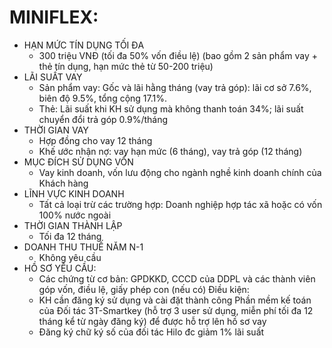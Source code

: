 # **MINIFLEX:**

- HẠN MỨC TÍN DỤNG TỐI ĐA
  - 300 triệu VNĐ (tối đa 50% vốn điều lệ) (bao gồm 2 sản phẩm vay + thẻ tín dụng, hạn mức thẻ từ 50-200 triệu)
- LÃI SUẤT VAY
  - Sản phẩm vay: Gốc và lãi hằng tháng (vay trả góp): lãi cơ sở 7.6%, biên độ 9.5%, tổng cộng 17.1%.
  - Thẻ: Lãi suất khi KH sử dụng mà không thanh toán 34%; lãi suất chuyển đổi trả góp 0.9%/tháng
- THỜI GIAN VAY
  - Hợp đồng cho vay 12 tháng
  - Khế ước nhận nợ: vay hạn mức (6 tháng), vay trả góp (12 tháng)
- MỤC ĐÍCH SỬ DỤNG VỐN
  - Vay kinh doanh, vốn lưu động cho ngành nghề kinh doanh chính của Khách hàng
- LĨNH VỰC KINH DOANH
  - Tất cả loại trừ các trường hợp: Doanh nghiệp hợp tác xã hoặc có vốn 100% nước ngoài
- THỜI GIAN THÀNH LẬP
  - Tối đa 12 tháng
- DOANH THU THUẾ NĂM N-1
  - Không yêu cầu
- HỒ SƠ YÊU CẦU:
  - Các chứng từ cơ bản: GPDKKD, CCCD của DDPL và các thành viên góp vốn, điều lệ, giấy phép con (nếu có)
    Điều kiện:
  - KH cần đăng ký sử dụng và cài đặt thành công Phần mềm kế toán của Đối tác 3T-Smartkey (hỗ trợ 3 user sử dụng, miễn phí tối đa 12 tháng kể từ ngày đăng ký) để được hỗ trợ lên hồ sơ vay
  - Đăng ký chữ ký số của đối tác Hilo đc giảm 1% lãi suất
